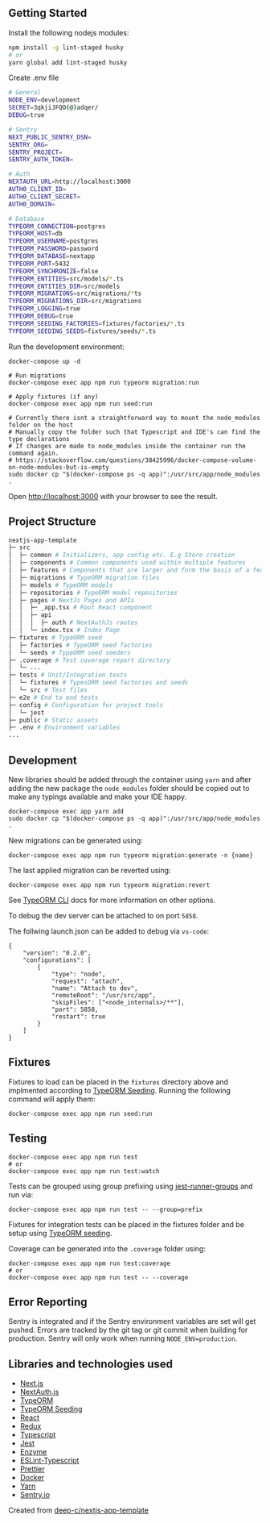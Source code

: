 ## Getting Started

Install the following nodejs modules:

```bash
npm install -g lint-staged husky
# or
yarn global add lint-staged husky
```

Create .env file

```bash
# General
NODE_ENV=development
SECRET=3qkjiJFQO(@)adqer/
DEBUG=true

# Sentry
NEXT_PUBLIC_SENTRY_DSN=
SENTRY_ORG=
SENTRY_PROJECT=
SENTRY_AUTH_TOKEN=

# Auth
NEXTAUTH_URL=http://localhost:3000
AUTH0_CLIENT_ID=
AUTH0_CLIENT_SECRET=
AUTH0_DOMAIN=

# Database
TYPEORM_CONNECTION=postgres
TYPEORM_HOST=db
TYPEORM_USERNAME=postgres
TYPEORM_PASSWORD=password
TYPEORM_DATABASE=nextapp
TYPEORM_PORT=5432
TYPEORM_SYNCHRONIZE=false
TYPEORM_ENTITIES=src/models/*.ts
TYPEORM_ENTITIES_DIR=src/models
TYPEORM_MIGRATIONS=src/migrations/*ts
TYPEORM_MIGRATIONS_DIR=src/migrations
TYPEORM_LOGGING=true
TYPEORM_DEBUG=true
TYPEORM_SEEDING_FACTORIES=fixtures/factories/*.ts
TYPEORM_SEEDING_SEEDS=fixtures/seeds/*.ts
```

Run the development environment:

```
docker-compose up -d

# Run migrations
docker-compose exec app npm run typeorm migration:run

# Apply fixtures (if any)
docker-compose exec app npm run seed:run

# Currently there isnt a straightforward way to mount the node_modules folder on the host
# Manually copy the folder such that Typescript and IDE's can find the type declarations
# If changes are made to node_modules inside the container run the command again.
# https://stackoverflow.com/questions/38425996/docker-compose-volume-on-node-modules-but-is-empty
sudo docker cp "$(docker-compose ps -q app)":/usr/src/app/node_modules .
```

Open [http://localhost:3000](http://localhost:3000) with your browser to see the result.

## Project Structure

```bash
nextjs-app-template
├─ src
│  ├─ common # Initializers, app config etc. E.g Store creation
│  ├─ components # Common components used within multiple features
│  ├─ features # Components that are larger and form the basis of a feature
│  ├─ migrations # TypeORM migration files
│  ├─ models # TypeORM models
│  ├─ repositories # TypeORM model repositories
│  ├─ pages # NextJs Pages and APIs
│  │  ├─ _app.tsx # Root React component
│  │  ├─ api
│  │  │  ├─ auth # NextAuthJs routes
│  │  └─ index.tsx # Index Page
├─ fixtures # TypeORM seed
│  ├─ factories # TypeORM seed factories
│  └─ seeds # TypeORM seed seeders
├─ .coverage # Test coverage report directory
│  └─ ...
├─ tests # Unit/Integration tests
│  └─ fixtures # TypesORM seed factories and seeds
│  └─ src # Test files
├─ e2e # End to end tests
├─ config # Configuration for project tools
│  └─ jest
├─ public # Static assets
├─ .env # Environment variables
...
```

## Development

New libraries should be added through the container using `yarn` and after adding the new package the `node_modules` folder should be copied out to make any typings available and make your IDE happy.

```
docker-compose exec app yarn add
sudo docker cp "$(docker-compose ps -q app)":/usr/src/app/node_modules .
```

New migrations can be generated using:

```
docker-compose exec app npm run typeorm migration:generate -n {name}
```

The last applied migration can be reverted using:

```
docker-compose exec app npm run typeorm migration:revert
```

See [TypeORM CLI](https://typeorm.io/#/using-cli) docs for more information on other options.

To debug the dev server can be attached to on port `5858`.

The follwing launch.json can be added to debug via `vs-code`:

```
{
    "version": "0.2.0",
    "configurations": [
        {
            "type": "node",
            "request": "attach",
            "name": "Attach to dev",
            "remoteRoot": "/usr/src/app",
            "skipFiles": ["<node_internals>/**"],
            "port": 5858,
            "restart": true
        }
    ]
}
```

## Fixtures

Fixtures to load can be placed in the `fixtures` directory above and implmented according to [TypeORM Seeding](https://github.com/w3tecch/typeorm-seeding#-table-of-contents). Running the following command will apply them:

```
docker-compose exec app npm run seed:run
```

## Testing

```
docker-compose exec app npm run test
# or
docker-compose exec app npm run test:watch
```

Tests can be grouped using group prefixing using [jest-runner-groups](https://github.com/eugene-manuilov/jest-runner-groups) and run via:

```
docker-compose exec app npm run test -- --group=prefix
```

Fixtures for integration tests can be placed in the fixtures folder and be setup using [TypeORM seeding](https://github.com/w3tecch/typeorm-seeding#-seeding-data-in-testing).

Coverage can be generated into the `.coverage` folder using:

```
docker-compose exec app npm run test:coverage
# or
docker-compose exec app npm run test -- --coverage
```

## Error Reporting

Sentry is integrated and if the Sentry environment variables are set will get pushed. Errors are tracked by the git tag or git commit when building for production. Sentry will only work when running `NODE_ENV=production`.

## Libraries and technologies used

-   [Next.js](https://nextjs.org/docs)
-   [NextAuth.js](https://github.com/nextauthjs/next-auth)
-   [TypeORM](https://typeorm.io/#/)
-   [TypeORM Seeding](https://github.com/w3tecch/typeorm-seeding)
-   [React](https://reactjs.org/docs/getting-started.html)
-   [Redux](https://redux-toolkit.js.org/introduction/quick-start)
-   [Typescript](https://www.typescriptlang.org/docs/home.html)
-   [Jest](https://jestjs.io/docs/en/getting-started.html)
-   [Enzyme](https://enzymejs.github.io/enzyme/)
-   [ESLint-Typescript](https://github.com/typescript-eslint/typescript-eslint)
-   [Prettier](https://prettier.io/docs/en/index.html)
-   [Docker](https://docs.docker.com/reference/)
-   [Yarn](https://classic.yarnpkg.com/en/docs/)
-   [Sentry.io](https://sentry.io/)

Created from [deep-c/nextjs-app-template](https://github.com/deep-c/nextjs-app-template)
